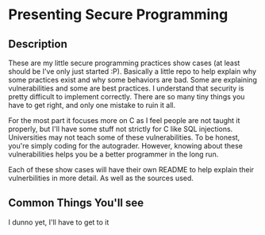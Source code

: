 # Presenting Secure Programming

## Description

These are my little secure programming practices show cases (at least should be I've only just started :P).
Basically a little repo to help explain why some practices exist and why some behaviors are bad.
Some are explaining vulnerabilities and some are best practices.
I understand that security is pretty difficult to implement correctly. There are so many tiny
things you have to get right, and only one mistake to ruin it all.

For the most part it focuses more on C as I feel people are not taught it properly, but
I'll have some stuff not strictly for C like SQL injections.
Universities may not teach some of these vulnerabilities. To be honest, you're simply
coding for the autograder. However, knowing about these vulnerabilities helps you be a better programmer
in the long run.

Each of these show cases will have their own README to help explain their vulnerbilities in more detail.
As well as the sources used.

## Common Things You'll see

I dunno yet, I'll have to get to it

